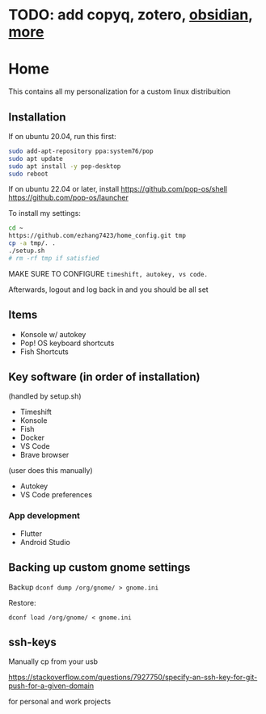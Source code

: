 # TODO: add copyq, zotero, [obsidian](https://github.com/mgmeyers/obsidian-zotero-integration), [more](https://github.com/hans/obsidian-citation-plugin)

# Home

This contains all my personalization for a custom linux distribuition

## Installation

If on ubuntu 20.04, run this first:

```bash
sudo add-apt-repository ppa:system76/pop
sudo apt update
sudo apt install -y pop-desktop
sudo reboot
```

If on ubuntu 22.04 or later, install
https://github.com/pop-os/shell
https://github.com/pop-os/launcher

To install my settings:

```bash
cd ~
https://github.com/ezhang7423/home_config.git tmp
cp -a tmp/. .
./setup.sh
# rm -rf tmp if satisfied
```

MAKE SURE TO CONFIGURE `timeshift, autokey, vs code.`

Afterwards, logout and log back in and you should be all set

## Items

- Konsole w/ autokey
- Pop! OS keyboard shortcuts
- Fish Shortcuts

## Key software (in order of installation)

(handled by setup.sh)

- Timeshift
- Konsole
- Fish
- Docker
- VS Code
- Brave browser

(user does this manually)

- Autokey
- VS Code preferences

### App development

- Flutter
- Android Studio

## Backing up custom gnome settings

Backup
`dconf dump /org/gnome/ > gnome.ini`

Restore:

`dconf load /org/gnome/ < gnome.ini`

## ssh-keys

Manually cp from your usb

https://stackoverflow.com/questions/7927750/specify-an-ssh-key-for-git-push-for-a-given-domain

for personal and work projects
